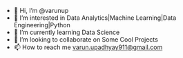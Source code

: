 - 👋 Hi, I’m @varunup
- 👀 I’m interested in Data Analytics|Machine Learning|Data Engineering|Python
- 🌱 I’m currently learning Data Science
- 💞️ I’m looking to collaborate on Some Cool Projects
- 📫 How to reach me varun.upadhyay911@gmail.com

<!---
varunup/varunup is a ✨ special ✨ repository because its `README.md` (this file) appears on your GitHub profile.
You can click the Preview link to take a look at your changes.
--->

